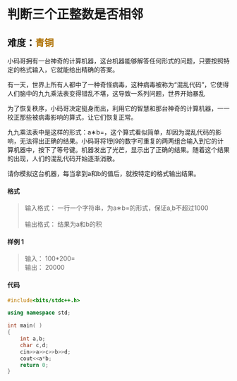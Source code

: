 # <font face ="黑体">判断三个正整数是否相邻</font>
## 难度：<font face ="黑体" font color="#ae7000">青铜</font>

小码哥拥有一台神奇的计算机器，这台机器能够解答任何形式的问题，只要按照特定的格式输入，它就能给出精确的答案。

有一天，世界上所有人都中了一种奇怪病毒，这种病毒被称为“混乱代码”，它使得人们脑中的九九乘法表变得错乱不堪，这导致一系列问题，世界开始暴乱

为了恢复秩序，小码哥决定挺身而出，利用它的智慧和那台神奇的计算机器，一一校正那些被病毒影响的算式，让它们恢复正常。

九九乘法表中是这样的形式：a∗b=，这个算式看似简单，却因为混乱代码的影响，无法得出正确的结果。小码哥将1到9的数字可重复的两两组合输入到它的计算机器中，按下了等号键。机器发出了光芒，显示出了正确的结果。随着这个结果的出现，人们的混乱代码开始逐渐消散。

请你模拟这台机器，每当拿到a和b的值后，就按特定的格式输出结果。
#### 格式
>输入格式：
一行一个字符串，为a∗b=的形式，保证a,b不超过1000<br>
<br>输出格式：
结果为a和b的积

#### 样例 1
>输入：
100*200=<br>
输出：
20000


#### 代码
```C++
#include<bits/stdc++.h> 

using namespace std;

int main( )
{
    int a,b;
    char c,d;
    cin>>a>>c>>b>>d;
    cout<<a*b;
    return 0;
}
```